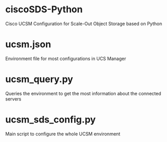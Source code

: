 # ciscoSDS-Python
Cisco UCSM Configuration for Scale-Out Object Storage based on Python

# ucsm.json
Environment file for most configurations in UCS Manager

# ucsm_query.py
Queries the environment to get the most information about the connected servers

# ucsm_sds_config.py
Main script to configure the whole UCSM environment
